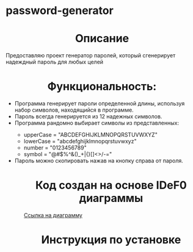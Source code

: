 ﻿# password-generator
<h1 align="center">Описание</h1>
Предоставляю проект генератор паролей, который сгенерирует надеждный пароль для любых целей
<h1 align="center">Функциональность:</h1>
<ul>
    <li>Программа генерирует пароли определенной длины, используя набор символов, находящийся в программе.</li>
    <li>Пароль всегда генерируется из 12 надежных символов.</li>
    <li>Программа рандомно выбирает символы из представленных:</li>
    <ul>
      <li>upperCase = "ABCDEFGHIJKLMNOPQRSTUVWXYZ"</li>
      <li>lowerCase = "abcdefghijklmnopqrstuvwxyz"</li>
      <li>number = "0123456789"</li>
      <li>symbol = "@#$%^&()_+|{}[]<>/-="</li>
    </ul>
    <li>Пароль можно скопировать нажав на кнопку справа от пароля.</li>
<ul>  
<h1 align="center">Код создан на основе IDeF0 диаграммы</h1>
<a href="https://github.com/Besego/Password-Generator/blob/master/Password_Generator/IDeF0.drawio.png">Ссылка на диаграмму</a>

<h1 align="center">Инструкция по установке</h1>
